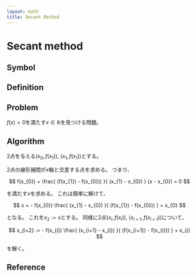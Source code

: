 ```yaml
---
layout: math
title: Secant Method
---
```


# Secant method

## Symbol

## Definition

## Problem
$f(x) = 0$を満たす$x \in \mathbb{R}$を見つける問題。

## Algorithm
2点を与える$(x_{0}, f(x_{1}))$, $(x_{1}, f(x_{1}))$とする。

2点の線形補間が$x$軸と交差する点を求める。
つまり、

$$
    f(x_{0}) 
    +
    \frac{
        (f(x_{1}) - f(x_{0}))
    }{
        (x_{1} - x_{0})
    }
        (x - x_{0})
    =
    0
$$

を満たす$x$を求める。
これは簡単に解けて、

$$
    x
    = 
    - f(x_{0})
        \frac{
            (x_{1} - x_{0})
        }{
            (f(x_{1}) - f(x_{0}))
        }
    + x_{0}
$$

となる。
これを$x_{2} := x$とする。
同様に2点$(x_{i}, f(x_{i}))$, $(x_{i+1}, f(x_{i+1}))$について、

$$
    x_{i+2}
    := 
    - f(x_{i})
        \frac{
            (x_{i+1} - x_{i})
        }{
            (f(x_{i+1}) - f(x_{i}))
        }
    + x_{i}
$$

を解く。


## Reference


